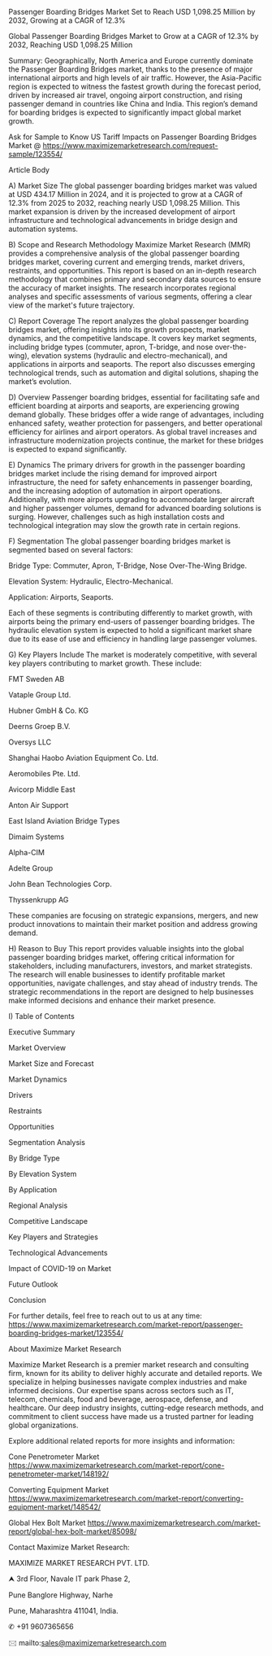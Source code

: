 Passenger Boarding Bridges Market Set to Reach USD 1,098.25 Million by 2032, Growing at a CAGR of 12.3%

Global Passenger Boarding Bridges Market to Grow at a CAGR of 12.3% by 2032, Reaching USD 1,098.25 Million

Summary:
Geographically, North America and Europe currently dominate the Passenger Boarding Bridges market, thanks to the presence of major international airports and high levels of air traffic. However, the Asia-Pacific region is expected to witness the fastest growth during the forecast period, driven by increased air travel, ongoing airport construction, and rising passenger demand in countries like China and India. This region’s demand for boarding bridges is expected to significantly impact global market growth.

Ask for Sample to Know US Tariff Impacts on Passenger Boarding Bridges Market @ https://www.maximizemarketresearch.com/request-sample/123554/ 

Article Body

A) Market Size
The global passenger boarding bridges market was valued at USD 434.17 Million in 2024, and it is projected to grow at a CAGR of 12.3% from 2025 to 2032, reaching nearly USD 1,098.25 Million. This market expansion is driven by the increased development of airport infrastructure and technological advancements in bridge design and automation systems.

B) Scope and Research Methodology
Maximize Market Research (MMR) provides a comprehensive analysis of the global passenger boarding bridges market, covering current and emerging trends, market drivers, restraints, and opportunities. This report is based on an in-depth research methodology that combines primary and secondary data sources to ensure the accuracy of market insights. The research incorporates regional analyses and specific assessments of various segments, offering a clear view of the market's future trajectory.

C) Report Coverage
The report analyzes the global passenger boarding bridges market, offering insights into its growth prospects, market dynamics, and the competitive landscape. It covers key market segments, including bridge types (commuter, apron, T-bridge, and nose over-the-wing), elevation systems (hydraulic and electro-mechanical), and applications in airports and seaports. The report also discusses emerging technological trends, such as automation and digital solutions, shaping the market’s evolution.

D) Overview
Passenger boarding bridges, essential for facilitating safe and efficient boarding at airports and seaports, are experiencing growing demand globally. These bridges offer a wide range of advantages, including enhanced safety, weather protection for passengers, and better operational efficiency for airlines and airport operators. As global travel increases and infrastructure modernization projects continue, the market for these bridges is expected to expand significantly.

E) Dynamics
The primary drivers for growth in the passenger boarding bridges market include the rising demand for improved airport infrastructure, the need for safety enhancements in passenger boarding, and the increasing adoption of automation in airport operations. Additionally, with more airports upgrading to accommodate larger aircraft and higher passenger volumes, demand for advanced boarding solutions is surging. However, challenges such as high installation costs and technological integration may slow the growth rate in certain regions.

F) Segmentation
The global passenger boarding bridges market is segmented based on several factors:

Bridge Type: Commuter, Apron, T-Bridge, Nose Over-The-Wing Bridge.

Elevation System: Hydraulic, Electro-Mechanical.

Application: Airports, Seaports.

Each of these segments is contributing differently to market growth, with airports being the primary end-users of passenger boarding bridges. The hydraulic elevation system is expected to hold a significant market share due to its ease of use and efficiency in handling large passenger volumes.

G) Key Players Include
The market is moderately competitive, with several key players contributing to market growth. These include:

FMT Sweden AB

Vataple Group Ltd.

Hubner GmbH & Co. KG

Deerns Groep B.V.

Oversys LLC

Shanghai Haobo Aviation Equipment Co. Ltd.

Aeromobiles Pte. Ltd.

Avicorp Middle East

Anton Air Support

East Island Aviation Bridge Types

Dimaim Systems

Alpha-CIM

Adelte Group

John Bean Technologies Corp.

Thyssenkrupp AG

These companies are focusing on strategic expansions, mergers, and new product innovations to maintain their market position and address growing demand.

H) Reason to Buy
This report provides valuable insights into the global passenger boarding bridges market, offering critical information for stakeholders, including manufacturers, investors, and market strategists. The research will enable businesses to identify profitable market opportunities, navigate challenges, and stay ahead of industry trends. The strategic recommendations in the report are designed to help businesses make informed decisions and enhance their market presence.

I) Table of Contents

Executive Summary

Market Overview

Market Size and Forecast

Market Dynamics

Drivers

Restraints

Opportunities

Segmentation Analysis

By Bridge Type

By Elevation System

By Application

Regional Analysis

Competitive Landscape

Key Players and Strategies

Technological Advancements

Impact of COVID-19 on Market

Future Outlook

Conclusion

For further details, feel free to reach out to us at any time: https://www.maximizemarketresearch.com/market-report/passenger-boarding-bridges-market/123554/ 

About Maximize Market Research

Maximize Market Research is a premier market research and consulting firm, known for its ability to deliver highly accurate and detailed reports. We specialize in helping businesses navigate complex industries and make informed decisions. Our expertise spans across sectors such as IT, telecom, chemicals, food and beverage, aerospace, defense, and healthcare. Our deep industry insights, cutting-edge research methods, and commitment to client success have made us a trusted partner for leading global organizations.

Explore additional related reports for more insights and information:

Cone Penetrometer Market https://www.maximizemarketresearch.com/market-report/cone-penetrometer-market/148192/ 

Converting Equipment Market https://www.maximizemarketresearch.com/market-report/converting-equipment-market/148542/ 

Global Hex Bolt Market https://www.maximizemarketresearch.com/market-report/global-hex-bolt-market/85098/ 

Contact Maximize Market Research:

MAXIMIZE MARKET RESEARCH PVT. LTD.

⮝ 3rd Floor, Navale IT park Phase 2,

Pune Banglore Highway, Narhe

Pune, Maharashtra 411041, India.

✆ +91 9607365656

🖂 mailto:sales@maximizemarketresearch.com
